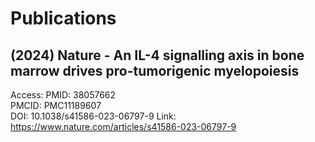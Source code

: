 # Publications

## (2024) Nature - An IL-4 signalling axis in bone marrow drives pro-tumorigenic myelopoiesis
Access:
  PMID: 38057662  
  PMCID: PMC11189607  
  DOI: 10.1038/s41586-023-06797-9
  Link: https://www.nature.com/articles/s41586-023-06797-9

